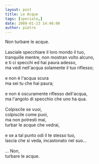 ```yaml
---
layout: post
title: Le Acque
tags: [speciale,]
date: 2009-01-23 14:40:00
author: pietro
---
```

Non turbare le acque.<br/><br/>Lasciale specchiare il loro mondo il tuo,<br/>tranquille mentre, non mostran volto alcuno,<br/>e ti ci specchi ed hai paura adesso,<br/>ma vedi nell'acqua solamente il tuo riflesso;<br/><br/>e non è l'acqua scura<br/>ma sei tu che hai paura;<br/><br/>e non è oscuramente riflesso dell'acqua,<br/>ma l'angolo di specchio che uno ha qua.<br/><br/>Colpiscile se vuoi,<br/>colpiscile come puoi,<br/>ma non potresti mai,<br/>turbar le acque che vedrai,<br/><br/>e se a tal punto odi il te stesso tuo,<br/>lascia che si veda, incastonato nel suo...<br/><br/>... Non,<br/>turbare le acque.
